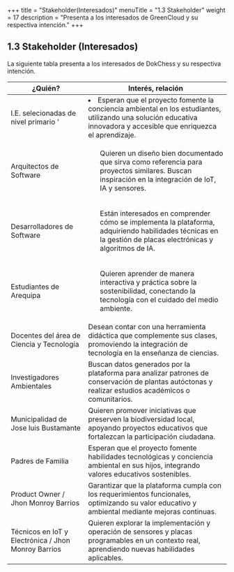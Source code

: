 +++
title = "Stakeholder(Interesados)"
menuTitle = "1.3 Stakeholder"
weight = 17
description = "Presenta a los interesados de GreenCloud y su respectiva intención."
+++

## 1.3 Stakeholder (Interesados)

La siguiente tabla presenta a los interesados de DokChess y su respectiva intención.

|¿Quién?            | Interés, relación         |
|---------------------|----------------------------|
|I.E.  selecionadas de nivel primario '|  <li>Esperan que el proyecto fomente la conciencia ambiental en los estudiantes, utilizando una solución educativa innovadora y accesible que enriquezca el aprendizaje. |
| Arquitectos de Software| <ul> Quieren un diseño bien documentado que sirva como referencia para proyectos similares. Buscan inspiración en la integración de IoT, IA y sensores.|
|Desarrolladores de Software|	<ul>Están interesados en comprender cómo se implementa la plataforma, adquiriendo habilidades técnicas en la gestión de placas electrónicas y algoritmos de IA.|
|Estudiantes de Arequipa|<ul>Quieren aprender de manera interactiva y práctica sobre la sostenibilidad, conectando la tecnología con el cuidado del medio ambiente.</ul>|
|Docentes del área de Ciencia y Tecnología|Desean contar con una herramienta didáctica que complemente sus clases, promoviendo la integración de tecnología en la enseñanza de ciencias.|
|Investigadores Ambientales|Buscan datos generados por la plataforma para analizar patrones de conservación de plantas autóctonas y realizar estudios académicos o comunitarios.|
|Municipalidad de Jose luis Bustamante|Quieren promover iniciativas que preserven la biodiversidad local, apoyando proyectos educativos que fortalezcan la participación ciudadana.|
|Padres de Familia|Esperan que el proyecto fomente habilidades tecnológicas y conciencia ambiental en sus hijos, integrando valores educativos sostenibles.|
|Product Owner / Jhon Monroy Barrios |Garantizar que la plataforma cumpla con los requerimientos funcionales, optimizando su valor educativo y ambiental mediante mejoras continuas.|
|Técnicos en IoT y Electrónica / Jhon Monroy Barrios |Quieren explorar la implementación y operación de sensores y placas programables en un contexto real, aprendiendo nuevas habilidades aplicables.|
